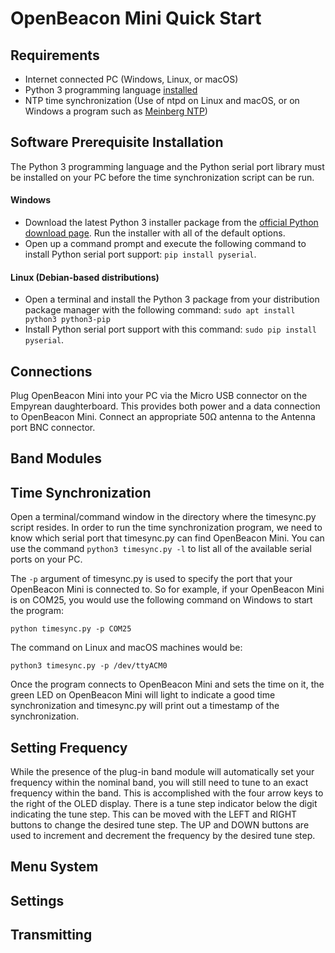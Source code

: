 OpenBeacon Mini Quick Start
===========================

Requirements
------------

* Internet connected PC (Windows, Linux, or macOS)
* Python 3 programming language [installed](https://www.python.org/)
* NTP time synchronization (Use of ntpd on Linux and macOS, or on Windows a program such as [Meinberg NTP](https://www.meinbergglobal.com/english/sw/))

Software Prerequisite Installation
----------------------------------
The Python 3 programming language and the Python serial port library must be installed on your PC before the time synchronization script can be run.

#### Windows
* Download the latest Python 3 installer package from the [official Python download page](https://www.python.org/downloads/). Run the installer with all of the default options.
* Open up a command prompt and execute the following command to install Python serial port support:
`pip install pyserial`.

#### Linux (Debian-based distributions)
* Open a terminal and install the Python 3 package from your distribution package manager with the following command: `sudo apt install python3 python3-pip`
* Install Python serial port support with this command: `sudo pip install pyserial`.

Connections
-----------
Plug OpenBeacon Mini into your PC via the Micro USB connector on the Empyrean daughterboard. This provides both power and a data connection to OpenBeacon Mini. Connect an appropriate 50&Omega; antenna to the Antenna port BNC connector.

Band Modules
------------

Time Synchronization
--------------------
Open a terminal/command window in the directory where the timesync.py script resides. In order to run the time synchronization program, we need to know which serial port that timesync.py can find OpenBeacon Mini. You can use the command `python3 timesync.py -l` to list all of the available serial ports on your PC.

The `-p` argument of timesync.py is used to specify the port that your OpenBeacon Mini is connected to.  So for example, if your OpenBeacon Mini is on COM25, you would use the following command on Windows to start the program:

`python timesync.py -p COM25`

The command on Linux and macOS machines would be:

`python3 timesync.py -p /dev/ttyACM0`

Once the program connects to OpenBeacon Mini and sets the time on it, the green LED on OpenBeacon Mini will light to indicate a good time synchronization and timesync.py will print out a timestamp of the synchronization.

Setting Frequency
-----------------
While the presence of the plug-in band module will automatically set your frequency within the nominal band, you will still need to tune to an exact frequency within the band. This is accomplished with the four arrow keys to the right of the OLED display. There is a tune step indicator below the digit indicating the tune step. This can be moved with the LEFT and RIGHT buttons to change the desired tune step. The UP and DOWN buttons are used to increment and decrement the frequency by the desired tune step.

Menu System
-----------

Settings
--------

Transmitting
------------

